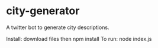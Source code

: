 # city-generator
A twitter bot to generate city descriptions.

Install: download files then npm install
To run: node index.js
